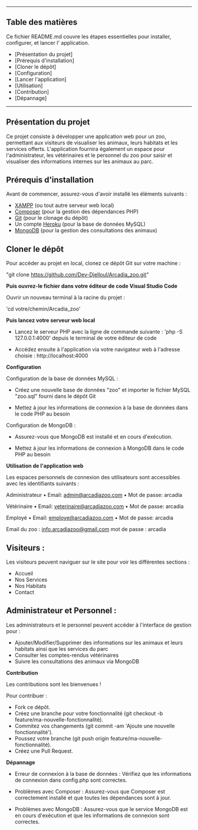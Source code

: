 ___________________________________________________________________________________________


## Table des matières

Ce fichier README.md couvre les étapes essentielles pour installer, configurer, et lancer l' application. 


- [Présentation du projet]
- [Prérequis d'installation]
- [Cloner le dépôt]
- [Configuration]
- [Lancer l'application]
- [Utilisation]
- [Contribution]
- [Dépannage]


___________________________________________________________________________________________



## Présentation du projet

Ce projet consiste à développer une application web pour un zoo, permettant aux visiteurs de visualiser les animaux, leurs habitats et les services offerts. 
L'application fournira également un espace pour l'administrateur, les vétérinaires et le personnel du zoo pour saisir et visualiser des informations internes sur les animaux au parc.



## Prérequis d'installation

Avant de commencer, assurez-vous d'avoir installé les éléments suivants :

- [XAMPP](https://www.apachefriends.org/index.html) (ou tout autre serveur web local)
- [Composer](https://getcomposer.org/) (pour la gestion des dépendances PHP)
- [Git](https://git-scm.com/) (pour le clonage du dépôt)
- Un compte [Heroku](https://www.heroku.com/) (pour la base de données MySQL)
- [MongoDB](https://www.mongodb.com/) (pour la gestion des consultations des animaux)


## Cloner le dépôt

Pour accéder au projet en local, clonez ce dépôt Git sur votre machine :

"git clone https://github.com/Dev-Djelloul/Arcadia_zoo.git"


**Puis ouvrez-le fichier dans votre éditeur de code Visual Studio Code** 

Ouvrir un nouveau terminal à la racine du projet : 

'cd votre/chemin/Arcadia_zoo'


**Puis lancez votre serveur web local**

- Lancez le serveur PHP avec la ligne de commande suivante : 'php -S 127.0.0.1:4000' depuis le terminal de votre éditeur de code

- Accédez ensuite à l'application via votre navigateur web à l'adresse choisie : http://localhost:4000


**Configuration**

Configuration de la base de données MySQL :

- Créez une nouvelle base de données "zoo" et importer le fichier MySQL "zoo.sql" fourni dans le dépôt Git  

- Mettez à jour les informations de connexion à la base de données dans le code PHP au besoin 

Configuration de MongoDB : 

- Assurez-vous que MongoDB est installé et en cours d'exécution.

- Mettez à jour les informations de connexion à MongoDB dans le code PHP au besoin


**Utilisation de l'application web**

Les espaces personnels de connexion des utilisateurs sont accessibles avec les identifiants suivants : 

Administrateur
• Email: admin@arcadiazoo.com
• Mot de passe: arcadia

Vétérinaire
• Email: veterinaire@arcadiazoo.com
• Mot de passe: arcadia

Employé
• Email: employe@arcadiazoo.com
• Mot de passe: arcadia

Email du zoo : info.arcadiazoo@gmail.com
mot de passe : arcadia


## Visiteurs :

Les visiteurs peuvent naviguer sur le site pour voir les différentes sections :

- Accueil
- Nos Services
- Nos Habitats
- Contact

## Administrateur et Personnel :

Les administrateurs et le personnel peuvent accéder à l'interface de gestion pour :

- Ajouter/Modifier/Supprimer des informations sur les animaux et leurs habitats ainsi que les services du parc
- Consulter les comptes-rendus vétérinaires
- Suivre les consultations des animaux via MongoDB
 


**Contribution**

Les contributions sont les bienvenues !

Pour contribuer :

- Fork ce dépôt.
- Créez une branche pour votre fonctionnalité (git checkout -b feature/ma-nouvelle-fonctionnalité).
- Commitez vos changements (git commit -am 'Ajoute une nouvelle fonctionnalité').
- Poussez votre branche (git push origin feature/ma-nouvelle-fonctionnalité).
- Créez une Pull Request.


**Dépannage**

- Erreur de connexion à la base de données : Vérifiez que les informations de connexion dans config.php sont correctes.

- Problèmes avec Composer : Assurez-vous que Composer est correctement installé et que toutes les dépendances sont à jour.

- Problèmes avec MongoDB : Assurez-vous que le service MongoDB est en cours d'exécution et que les informations de connexion sont correctes.





